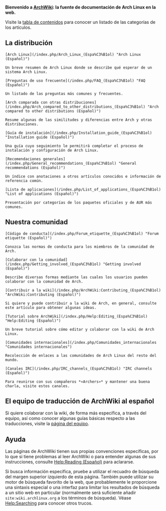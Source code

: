 **Bienvenido a [ArchWiki](/index.php/ArchWiki:About_(Espa%C3%B1ol) "ArchWiki:About (Español)"): la fuente de documentación de Arch Linux en la web.**

Visite la [tabla de contenidos](/index.php/Table_of_contents_(Espa%C3%B1ol) "Table of contents (Español)") para conocer un listado de las categorías de los artículos.

## La distribución

	[Arch Linux](/index.php/Arch_Linux_(Espa%C3%B1ol) "Arch Linux (Español)")

	Un breve resumen de Arch Linux donde se describe qué esperar de un sistema Arch Linux.

	[Preguntas de uso frecuente](/index.php/FAQ_(Espa%C3%B1ol) "FAQ (Español)")

	Un listado de las preguntas más comunes y frecuentes.

	[Arch comparada con otras distribuciones](/index.php/Arch_compared_to_other_distributions_(Espa%C3%B1ol) "Arch compared to other distributions (Español)")

	Resume algunas de las similitudes y diferencias entre Arch y otras distribuciones.

	[Guía de instalación](/index.php/Installation_guide_(Espa%C3%B1ol) "Installation guide (Español)")

	Una guía cuyo seguimiento le permitirá completar el proceso de instalación y configuración de Arch Linux.

	[Recomendaciones generales](/index.php/General_recommendations_(Espa%C3%B1ol) "General recommendations (Español)")

	Un índice con anotaciones a otros artículos conocidos e información de referencia común.

	[Lista de aplicaciones](/index.php/List_of_applications_(Espa%C3%B1ol) "List of applications (Español)")

	Presentación por categorías de los paquetes oficiales y de AUR más comunes.

## Nuestra comunidad

	[Código de conducta](/index.php/Forum_etiquette_(Espa%C3%B1ol) "Forum etiquette (Español)")

	Conozca las normas de conducta para los miembros de la comunidad de Arch.

	[Colaborar con la comunidad](/index.php/Getting_involved_(Espa%C3%B1ol) "Getting involved (Español)")

	Describe diversas formas mediante las cuales los usuarios pueden colaborar con la comunidad de Arch.

	[Contribuir a la wiki](/index.php/ArchWiki:Contributing_(Espa%C3%B1ol) "ArchWiki:Contributing (Español)")

	Si quiere y puede contribuir a la wiki de Arch, en general, consulte este artículo para obtener algunas ideas.

	[Tutorial sobre ArchWiki](/index.php/Help:Editing_(Espa%C3%B1ol) "Help:Editing (Español)")

	Un breve tutorial sobre cómo editar y colaborar con la wiki de Arch Linux.

	[Comunidades internacionales](/index.php/Comunidades_internacionales "Comunidades internacionales")

	Recolección de enlaces a las comunidades de Arch Linux del resto del mundo.

	[Canales IRC](/index.php/IRC_channels_(Espa%C3%B1ol) "IRC channels (Español)")

	Para reunirse con sus compañeros *«Archers»* y mantener una buena charla, visite estos canales.

## El equipo de traducción de ArchWiki al español

Si quiere colaborar con la wiki, de forma más específica, a través del equipo, así como conocer algunas guías básicas respecto a las traducciones, visite la [página del equipo](/index.php/ArchWiki_Translation_Team_(Espa%C3%B1ol) "ArchWiki Translation Team (Español)").

## Ayuda

Las páginas de ArchWiki tienen sus propias convenciones específicas, por lo que si tiene problemas al leer ArchWiki o para entender algunas de sus instrucciones, consulte [Help:Reading (Español)](/index.php/Help:Reading_(Espa%C3%B1ol) "Help:Reading (Español)") para aclararse.

Si busca información específica, pruebe a utilizar el recuadro de búsqueda del margen superior izquierdo de esta página. También puede utilizar su motor de búsqueda favorito de la web, que probablemente le proporcione una sintaxis especial o una interfaz para limitar los resultados de búsqueda a un sitio web en particular (normalmente será suficiente añadir `site:wiki.archlinux.org` a los términos de búsqueda). Véase [Help:Searching](/index.php/Help:Searching "Help:Searching") para conocer otros trucos.